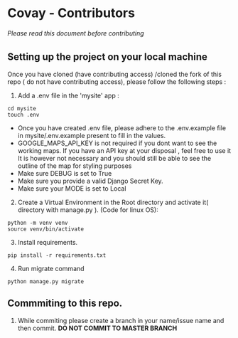 # Covay - Contributors 
###### Please read this document before contributing

## Setting up the project on your local machine 

Once you have cloned (have contributing access) /cloned the fork of this repo ( do not have contributing access),
please follow the following steps :

1. Add a .env file in the 'mysite' app :
```
cd mysite
touch .env
```
  - Once you have created .env file, please adhere to the .env.example file in mysite/.env.example present to fill in the values.
  - GOOGLE_MAPS_API_KEY is not required if you dont want to see the working maps. If you have an API key at your disposal , feel free to use it
    It is however not necessary and you should still be able to see the outline of the map for styling purposes
  - Make sure DEBUG is set to True
  - Make sure you provide a valid Django Secret Key.
  - Make sure your MODE is set to Local

2. Create a Virtual Environment in the Root directory and activate it( directory with manage.py ).
(Code for linux OS):
```
python -m venv venv
source venv/bin/activate
```
3. Install requirements.
```
pip install -r requirements.txt
```
4. Run migrate command
```
python manage.py migrate
```

## Commmiting to this repo.
 1. While commiting please create a branch in your name/issue name and then commit. **DO NOT COMMIT TO MASTER BRANCH**
